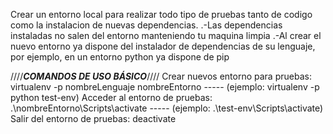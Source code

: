 Crear un entorno local para realizar todo tipo de pruebas tanto de codigo como la instalacion de nuevas dependencias.
.-Las dependencias instaladas no salen del entorno manteniendo tu maquina limpia
.-Al crear el nuevo entorno ya dispone del instalador de dependencias de su lenguaje, por ejemplo, en un entorno python ya dispone de pip

////***COMANDOS DE USO BÁSICO***////
Crear nuevos entorno para pruebas: virtualenv -p nombreLenguaje nombreEntorno ----- (ejemplo: virtualenv -p python test-env)
Acceder al entorno de pruebas: .\nombreEntorno\Scripts\activate ----- (ejemplo: .\test-env\Scripts\activate)
Salir del entorno de pruebas: deactivate
